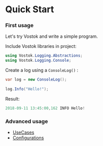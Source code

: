 # Quick Start

### First usage

Let's try Vostok and write a simple program.

Include Vostok libraries in project:

```csharp
using Vostok.Logging.Abstractions;
using Vostok.Logging.Console;
```

Create a log using a `ConsoleLog()` :

```csharp
var log = new ConsoleLog();
            
log.Info("Hello!");
```

Result:

```csharp
2018-09-11 13:45:00,162 INFO Hello!
```

### Advanced usage

* [UseCases](advanced-usage/usecases.md)
* [Configurations](advanced-usage/configurations.md)

